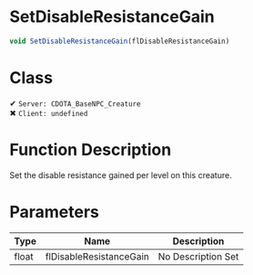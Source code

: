 # SetDisableResistanceGain
```js
void SetDisableResistanceGain(flDisableResistanceGain)
```
# Class
✔ `Server: CDOTA_BaseNPC_Creature`  
✖ `Client: undefined`  

# Function Description
Set the disable resistance gained per level on this creature.
# Parameters
Type|Name|Description
--|--|--
float|flDisableResistanceGain|No Description Set
